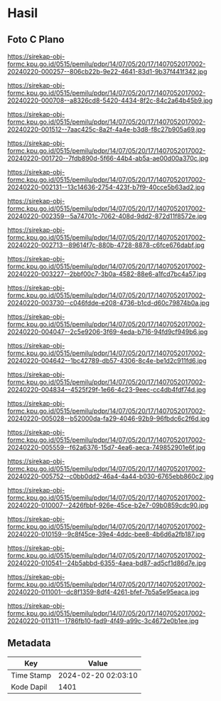 # Hasil

## Foto C Plano

https://sirekap-obj-formc.kpu.go.id/0515/pemilu/pdpr/14/07/05/20/17/1407052017002-20240220-000257--806cb22b-9e22-4641-83d1-9b37f441f342.jpg

https://sirekap-obj-formc.kpu.go.id/0515/pemilu/pdpr/14/07/05/20/17/1407052017002-20240220-000708--a8326cd8-5420-4434-8f2c-84c2a64b45b9.jpg

https://sirekap-obj-formc.kpu.go.id/0515/pemilu/pdpr/14/07/05/20/17/1407052017002-20240220-001512--7aac425c-8a2f-4a4e-b3d8-f8c27b905a69.jpg

https://sirekap-obj-formc.kpu.go.id/0515/pemilu/pdpr/14/07/05/20/17/1407052017002-20240220-001720--7fdb890d-5f66-44b4-ab5a-ae00d00a370c.jpg

https://sirekap-obj-formc.kpu.go.id/0515/pemilu/pdpr/14/07/05/20/17/1407052017002-20240220-002131--13c14636-2754-423f-b7f9-40cce5b63ad2.jpg

https://sirekap-obj-formc.kpu.go.id/0515/pemilu/pdpr/14/07/05/20/17/1407052017002-20240220-002359--5a74701c-7062-408d-9dd2-872d11f8572e.jpg

https://sirekap-obj-formc.kpu.go.id/0515/pemilu/pdpr/14/07/05/20/17/1407052017002-20240220-002713--89614f7c-880b-4728-8878-c6fce676dabf.jpg

https://sirekap-obj-formc.kpu.go.id/0515/pemilu/pdpr/14/07/05/20/17/1407052017002-20240220-003227--2bbf00c7-3b0a-4582-88e6-a1fcd7bc4a57.jpg

https://sirekap-obj-formc.kpu.go.id/0515/pemilu/pdpr/14/07/05/20/17/1407052017002-20240220-003730--c046fdde-e208-4736-b1cd-d60c79874b0a.jpg

https://sirekap-obj-formc.kpu.go.id/0515/pemilu/pdpr/14/07/05/20/17/1407052017002-20240220-004047--2c5e9206-3f69-4eda-b716-94fd9cf949b6.jpg

https://sirekap-obj-formc.kpu.go.id/0515/pemilu/pdpr/14/07/05/20/17/1407052017002-20240220-004642--1bc42789-db57-4306-8c4e-be1d2c911fd6.jpg

https://sirekap-obj-formc.kpu.go.id/0515/pemilu/pdpr/14/07/05/20/17/1407052017002-20240220-004834--4525f29f-1e66-4c23-9eec-cc4db4fdf74d.jpg

https://sirekap-obj-formc.kpu.go.id/0515/pemilu/pdpr/14/07/05/20/17/1407052017002-20240220-005028--b52000da-fa29-4046-92b9-96fbdc6c2f6d.jpg

https://sirekap-obj-formc.kpu.go.id/0515/pemilu/pdpr/14/07/05/20/17/1407052017002-20240220-005559--f62a6376-15d7-4ea6-aeca-749852901e6f.jpg

https://sirekap-obj-formc.kpu.go.id/0515/pemilu/pdpr/14/07/05/20/17/1407052017002-20240220-005752--c0bb0dd2-46a4-4a44-b030-6765ebb860c2.jpg

https://sirekap-obj-formc.kpu.go.id/0515/pemilu/pdpr/14/07/05/20/17/1407052017002-20240220-010007--2426fbbf-926e-45ce-b2e7-09b0859cdc90.jpg

https://sirekap-obj-formc.kpu.go.id/0515/pemilu/pdpr/14/07/05/20/17/1407052017002-20240220-010159--9c8f45ce-39e4-4ddc-bee8-4b6d6a2fb187.jpg

https://sirekap-obj-formc.kpu.go.id/0515/pemilu/pdpr/14/07/05/20/17/1407052017002-20240220-010541--24b5abbd-6355-4aea-bd87-ad5cf1d86d7e.jpg

https://sirekap-obj-formc.kpu.go.id/0515/pemilu/pdpr/14/07/05/20/17/1407052017002-20240220-011001--dc8f1359-8df4-4261-bfef-7b5a5e95eaca.jpg

https://sirekap-obj-formc.kpu.go.id/0515/pemilu/pdpr/14/07/05/20/17/1407052017002-20240220-011311--1786fb10-fad9-4f49-a99c-3c4672e0b1ee.jpg


## Metadata

| Key        | Value               |
| ---------- | ------------------- |
| Time Stamp | 2024-02-20 02:03:10 |
| Kode Dapil | 1401                |



